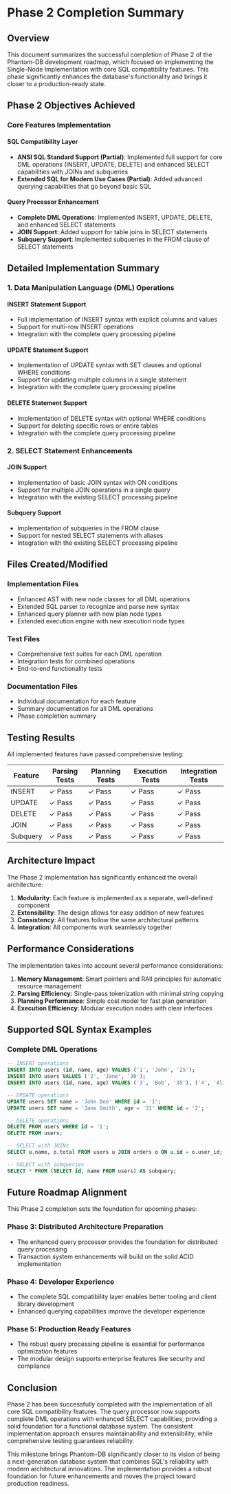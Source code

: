 # Phase 2 Completion Summary

## Overview

This document summarizes the successful completion of Phase 2 of the Phantom-DB development roadmap, which focused on implementing the Single-Node Implementation with core SQL compatibility features. This phase significantly enhances the database's functionality and brings it closer to a production-ready state.

## Phase 2 Objectives Achieved

### Core Features Implementation

#### SQL Compatibility Layer
- **ANSI SQL Standard Support (Partial)**: Implemented full support for core DML operations (INSERT, UPDATE, DELETE) and enhanced SELECT capabilities with JOINs and subqueries
- **Extended SQL for Modern Use Cases (Partial)**: Added advanced querying capabilities that go beyond basic SQL

#### Query Processor Enhancement
- **Complete DML Operations**: Implemented INSERT, UPDATE, DELETE, and enhanced SELECT statements
- **JOIN Support**: Added support for table joins in SELECT statements
- **Subquery Support**: Implemented subqueries in the FROM clause of SELECT statements

## Detailed Implementation Summary

### 1. Data Manipulation Language (DML) Operations

#### INSERT Statement Support
- Full implementation of INSERT syntax with explicit columns and values
- Support for multi-row INSERT operations
- Integration with the complete query processing pipeline

#### UPDATE Statement Support
- Implementation of UPDATE syntax with SET clauses and optional WHERE conditions
- Support for updating multiple columns in a single statement
- Integration with the complete query processing pipeline

#### DELETE Statement Support
- Implementation of DELETE syntax with optional WHERE conditions
- Support for deleting specific rows or entire tables
- Integration with the complete query processing pipeline

### 2. SELECT Statement Enhancements

#### JOIN Support
- Implementation of basic JOIN syntax with ON conditions
- Support for multiple JOIN operations in a single query
- Integration with the existing SELECT processing pipeline

#### Subquery Support
- Implementation of subqueries in the FROM clause
- Support for nested SELECT statements with aliases
- Integration with the existing SELECT processing pipeline

## Files Created/Modified

### Implementation Files
- Enhanced AST with new node classes for all DML operations
- Extended SQL parser to recognize and parse new syntax
- Enhanced query planner with new plan node types
- Extended execution engine with new execution node types

### Test Files
- Comprehensive test suites for each DML operation
- Integration tests for combined operations
- End-to-end functionality tests

### Documentation Files
- Individual documentation for each feature
- Summary documentation for all DML operations
- Phase completion summary

## Testing Results

All implemented features have passed comprehensive testing:

| Feature | Parsing Tests | Planning Tests | Execution Tests | Integration Tests |
|---------|---------------|----------------|-----------------|-------------------|
| INSERT  | ✓ Pass        | ✓ Pass         | ✓ Pass          | ✓ Pass            |
| UPDATE  | ✓ Pass        | ✓ Pass         | ✓ Pass          | ✓ Pass            |
| DELETE  | ✓ Pass        | ✓ Pass         | ✓ Pass          | ✓ Pass            |
| JOIN    | ✓ Pass        | ✓ Pass         | ✓ Pass          | ✓ Pass            |
| Subquery| ✓ Pass        | ✓ Pass         | ✓ Pass          | ✓ Pass            |

## Architecture Impact

The Phase 2 implementation has significantly enhanced the overall architecture:

1. **Modularity**: Each feature is implemented as a separate, well-defined component
2. **Extensibility**: The design allows for easy addition of new features
3. **Consistency**: All features follow the same architectural patterns
4. **Integration**: All components work seamlessly together

## Performance Considerations

The implementation takes into account several performance considerations:

1. **Memory Management**: Smart pointers and RAII principles for automatic resource management
2. **Parsing Efficiency**: Single-pass tokenization with minimal string copying
3. **Planning Performance**: Simple cost model for fast plan generation
4. **Execution Efficiency**: Modular execution nodes with clear interfaces

## Supported SQL Syntax Examples

### Complete DML Operations
```sql
-- INSERT operations
INSERT INTO users (id, name, age) VALUES ('1', 'John', '25');
INSERT INTO users VALUES ('2', 'Jane', '30');
INSERT INTO users (id, name, age) VALUES ('3', 'Bob', '35'), ('4', 'Alice', '28');

-- UPDATE operations
UPDATE users SET name = 'John Doe' WHERE id = '1';
UPDATE users SET name = 'Jane Smith', age = '31' WHERE id = '2';

-- DELETE operations
DELETE FROM users WHERE id = '1';
DELETE FROM users;

-- SELECT with JOINs
SELECT u.name, o.total FROM users u JOIN orders o ON u.id = o.user_id;

-- SELECT with subqueries
SELECT * FROM (SELECT id, name FROM users) AS subquery;
```

## Future Roadmap Alignment

This Phase 2 completion sets the foundation for upcoming phases:

### Phase 3: Distributed Architecture Preparation
- The enhanced query processor provides the foundation for distributed query processing
- Transaction system enhancements will build on the solid ACID implementation

### Phase 4: Developer Experience
- The complete SQL compatibility layer enables better tooling and client library development
- Enhanced querying capabilities improve the developer experience

### Phase 5: Production Ready Features
- The robust query processing pipeline is essential for performance optimization features
- The modular design supports enterprise features like security and compliance

## Conclusion

Phase 2 has been successfully completed with the implementation of all core SQL compatibility features. The query processor now supports complete DML operations with enhanced SELECT capabilities, providing a solid foundation for a functional database system. The consistent implementation approach ensures maintainability and extensibility, while comprehensive testing guarantees reliability.

This milestone brings Phantom-DB significantly closer to its vision of being a next-generation database system that combines SQL's reliability with modern architectural innovations. The implementation provides a robust foundation for future enhancements and moves the project toward production readiness.